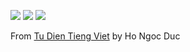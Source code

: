 ![](https://img.shields.io/codeclimate/tech-debt/kcjpop/vd?style=flat-square) [![](https://img.shields.io/codeclimate/maintainability/kcjpop/vd?style=flat-square)](https://codeclimate.com/github/kcjpop/vd/maintainability) [![](https://img.shields.io/codeclimate/coverage/kcjpop/vd?style=flat-square)](https://codeclimate.com/github/kcjpop/vd/test_coverage)

From [Tu Dien Tieng Viet](http://www.informatik.uni-leipzig.de/~duc/Dict/) by Ho Ngoc Duc
